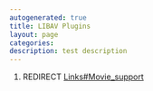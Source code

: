 ```yaml
---
autogenerated: true
title: LIBAV Plugins
layout: page
categories: 
description: test description
---
```


1.  REDIRECT [Links\#Movie\_support](Links#Movie_support)

